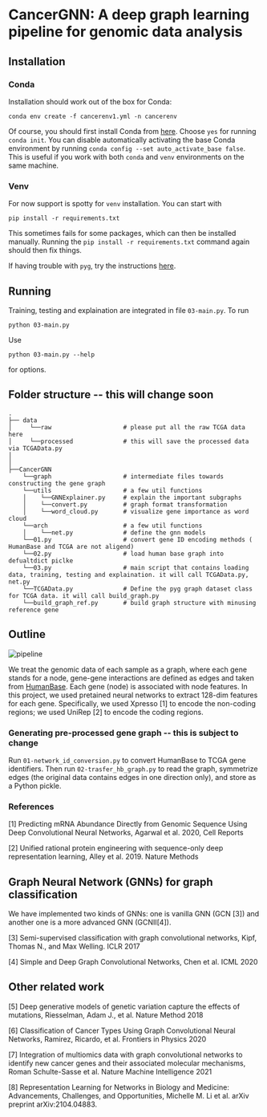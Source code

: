 # CancerGNN: A deep graph learning pipeline for genomic data analysis

## Installation

### Conda
Installation should work out of the box for Conda:

``` conda env create -f cancerenv1.yml -n cancerenv ```

Of course, you should first install Conda from [here](https://docs.conda.io/en/latest/miniconda.html).
Choose `yes` for running `conda init`. You can disable automatically activating the
base Conda environment by running `conda config --set auto_activate_base false`. This is
useful if you work with both `conda` and `venv` environments on the same machine.

### Venv
For now support is spotty for `venv` installation. You can start with

``` pip install -r requirements.txt ```

This sometimes fails for some packages, which can then be installed manually. Running
the `pip install -r requirements.txt` command again should then fix things.

If having trouble with `pyg`, try the instructions [here](https://pytorch-geometric.readthedocs.io/en/latest/notes/installation.html).


## Running

Training, testing and explaination are integrated in file `03-main.py`. To run

``` python 03-main.py ```

Use

``` python 03-main.py --help ```

for options.

## Folder structure -- this will change soon
```
.
├── data
│     └──raw                    # please put all the raw TCGA data here 
│     └──processed              # this will save the processed data via TCGAData.py
│
│
├──CancerGNN
    └──graph                    # intermediate files towards constructing the gene graph
    └──utils                    # a few util functions
    │    └──GNNExplainer.py     # explain the important subgraphs
    │    └──convert.py          # graph format transformation
    │    └──word_cloud.py       # visualize gene importance as word cloud
    └──arch                     # a few util functions
    │    └──net.py              # define the gnn models 
    └──01.py                    # convert gene ID encoding methods ( HumanBase and TCGA are not aligend)
    └──02.py                    # load human base graph into defualtdict piclke 
    └──03.py                    # main script that contains loading data, training, testing and explaination. it will call TCGAData.py, net.py
    └──TCGAData.py              # Define the pyg graph dataset class for TCGA data. it will call build_graph.py
    └──build_graph_ref.py       # build graph structure with minusing reference gene
```

## Outline

![pipeline](figures/cancer_gnn_pipeline.png?raw=true)

We treat the genomic data of each sample as a graph, where each gene stands for a node,
gene-gene interactions are defined as edges and taken from [HumanBase](https://hb.flatironinstitute.org/).
Each gene (node) is associated with node features. In this project,  we used pretained
neural networks to extract 128-dim features for each gene. Specifically, we used Xpresso
[1] to encode the non-coding regions; we used UniRep [2] to encode the coding regions. 

### Generating pre-processed gene graph -- this is subject to change

Run `01-network_id_conversion.py` to convert HumanBase to TCGA gene identifiers. Then
run `02-trasfer_hb_graph.py` to read the graph, symmetrize edges (the original data
contains edges in one direction only), and store as a Python pickle.

### References
[1] Predicting mRNA Abundance Directly from Genomic Sequence Using Deep Convolutional Neural Networks, Agarwal et al. 2020, Cell Reports

[2] Unified rational protein engineering with sequence-only deep representation learning, Alley et al. 2019. Nature Methods

## Graph Neural Network (GNNs) for graph classification
We have implemented two kinds of GNNs: one is vanilla GNN (GCN [3]) and another one is a
more advanced GNN (GCNII[4]).

[3] Semi-supervised classification with graph convolutional networks, Kipf, Thomas N., and Max Welling. ICLR 2017

[4] Simple and Deep Graph Convolutional Networks, Chen et al. ICML 2020


## Other related work
[5] Deep generative models of genetic variation capture the effects of mutations, Riesselman, Adam J., et al. Nature Method 2018

[6] Classification of Cancer Types Using Graph Convolutional Neural Networks, Ramirez, Ricardo, et al. Frontiers in Physics 2020

[7] Integration of multiomics data with graph convolutional networks to identify new cancer genes and their associated molecular mechanisms, Roman Schulte-Sasse et al. Nature Machine Intelligence 2021

[8] Representation Learning for Networks in Biology and Medicine: Advancements, Challenges, and Opportunities, Michelle M. Li et al. arXiv preprint arXiv:2104.04883.




